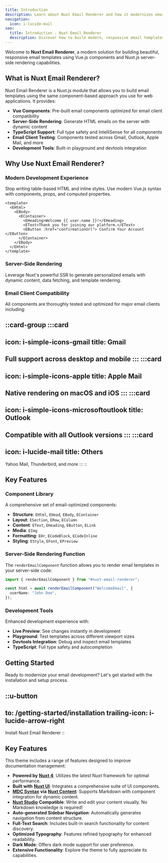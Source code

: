 ```yaml
---
title: Introduction
description: Learn about Nuxt Email Renderer and how it modernizes email development.
navigation:
  icon: i-lucide-mail
seo:
  title: Introduction - Nuxt Email Renderer
  description: Discover how to build modern, responsive email templates using Vue.js components and Nuxt.js server-side rendering.
---
```


Welcome to **Nuxt Email Renderer**, a modern solution for building beautiful, responsive email templates using Vue.js components and Nuxt.js server-side rendering capabilities.

## What is Nuxt Email Renderer?

Nuxt Email Renderer is a Nuxt.js module that allows you to build email templates using the same component-based approach you use for web applications. It provides:

- **Vue Components**: Pre-built email components optimized for email client compatibility
- **Server-Side Rendering**: Generate HTML emails on the server with dynamic content
- **TypeScript Support**: Full type safety and IntelliSense for all components
- **Email Client Testing**: Components tested across Gmail, Outlook, Apple Mail, and more
- **Development Tools**: Built-in playground and devtools integration

## Why Use Nuxt Email Renderer?

### Modern Development Experience

Stop writing table-based HTML and inline styles. Use modern Vue.js syntax with components, props, and computed properties.

```vue
<template>
  <EHtml>
    <EBody>
      <EContainer>
        <EHeading>Welcome {{ user.name }}!</EHeading>
        <EText>Thank you for joining our platform.</EText>
        <EButton :href="confirmationUrl"> Confirm Your Account </EButton>
      </EContainer>
    </EBody>
  </EHtml>
</template>
```

### Server-Side Rendering

Leverage Nuxt's powerful SSR to generate personalized emails with dynamic content, data fetching, and template rendering.

### Email Client Compatibility

All components are thoroughly tested and optimized for major email clients including:

::card-group
:::card
---
icon: i-simple-icons-gmail
title: Gmail
---

Full support across desktop and mobile
:::
:::card
---
icon: i-simple-icons-apple
title: Apple Mail
---

Native rendering on macOS and iOS
:::
:::card
---
icon: i-simple-icons-microsoftoutlook
title: Outlook
---

Compatible with all Outlook versions
:::
:::card
---
icon: i-lucide-mail
title: Others
---

Yahoo Mail, Thunderbird, and more
:::
::

## Key Features

### Component Library

A comprehensive set of email-optimized components:

- **Structure**: `EHtml`, `EHead`, `EBody`, `EContainer`
- **Layout**: `ESection`, `ERow`, `EColumn`
- **Content**: `EText`, `EHeading`, `EButton`, `ELink`
- **Media**: `EImg`
- **Formatting**: `EHr`, `ECodeBlock`, `ECodeInline`
- **Styling**: `EStyle`, `EFont`, `EPreview`

### Server-Side Rendering Function

The `renderEmailComponent` function allows you to render email templates in your server-side code:

```ts
import { renderEmailComponent } from "#nuxt-email-renderer";

const html = await renderEmailComponent("WelcomeEmail", {
  userName: "John Doe",
});
```

### Development Tools

Enhanced development experience with:

- **Live Preview**: See changes instantly in development
- **Playground**: Test templates across different viewport sizes
- **Devtools Integration**: Debug and inspect email templates
- **TypeScript**: Full type safety and autocompletion

## Getting Started

Ready to modernize your email development? Let's get started with the installation and setup process.

::u-button
---
to: /getting-started/installation
trailing-icon: i-lucide-arrow-right
---

Install Nuxt Email Renderer
::

## Key Features

This theme includes a range of features designed to improve documentation management:

- **Powered by** [**Nuxt 4**](https://nuxt.com): Utilizes the latest Nuxt framework for optimal performance.
- **Built with** [**Nuxt UI**](https://ui.nuxt.com): Integrates a comprehensive suite of UI components.
- [**MDC Syntax**](https://content.nuxt.com/usage/markdown) **via** [**Nuxt Content**](https://content.nuxt.com): Supports Markdown with component integration for dynamic content.
- [**Nuxt Studio**](https://content.nuxt.com/docs/studio) **Compatible**: Write and edit your content visually. No Markdown knowledge is required!
- **Auto-generated Sidebar Navigation**: Automatically generates navigation from content structure.
- **Full-Text Search**: Includes built-in search functionality for content discovery.
- **Optimized Typography**: Features refined typography for enhanced readability.
- **Dark Mode**: Offers dark mode support for user preference.
- **Extensive Functionality**: Explore the theme to fully appreciate its capabilities.

